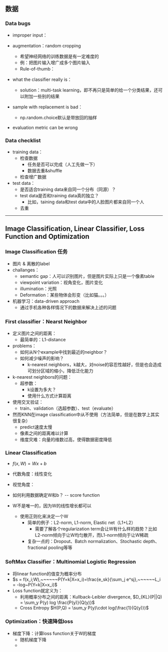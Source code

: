 ## 数据

### Data bugs

- improper input：

- augmentation：random cropping

  - 希望神经网络的训练数据是有一定难度的
  - 例：把图片输入增广成多个图片输入
  - Rule-of-thumb：

- what the classifier really is：

  - solution：multi-task learning，即不再只是简单的给一个分类结果，还可以附加一些别的结果

- sample with replacement is bad：

  - np.random.choice默认是带放回的抽样

- evaluation metric can be wrong

### Data checklist

- training data：
  - 检查数据
    - 任务是否可以完成（人工先做一下）
    - 数据去重&shuffle
  - 检查增广数据
- test data：
  - 是否适合training data来自同一个分布（同源）？
  - test data是否和training data真的独立？
    - 比如，taining data和test data中的人脸图片都来自同一个人
  - 去重

------



## Image Classification, Linear Classifier, Loss Function and Optimization

### Image Classification 任务

- 图片 & 离散的label
- challanges：
  - semantic gap：人可以识别图片，但是图片实际上只是一个像素table
  - viewpoint variation：视角变化，图片变化
  - illumination：光照
  - Deformation：某些物体会形变（比如猫。。。）
- 机器学习：data-driven approach
  - 通过手机各种各样情况下的数据来解决上述的问题

### First classifier：Nearst Neighbor

- 定义图片之间的距离：
  - 最简单的：L1-distance
- problems：
  - 如何从N个example中找到最近的neighbor？
  - 如何减少噪声的影响？
    - k-nearest neighbors，k越大，对noise的容忍性越好，但是也会造成可划分区域的缩小，降低泛化能力
- k-nearest neighbors的问题：
  - 超参数：
    - k设置为多大？
    - 使用什么方式计算距离
- 使用交叉验证：
  - train、validation（选超参数）、test（evaluate）
- 然而KNN在image classification中从不使用（方法简单，但是在数学上其实很复杂）
  - predict速度太慢
  - 像素之间的距离难以计算
  - 维度灾难：向量的维数过高，使得数据密度降低
### Linear Classification
- $f(x, W) = Wx + b$
- 代数角度：线性变化
- 视觉角度：
- 如何利用数据确定W和b？ -- score function
- W不是唯一的，因为W的线性增长都可以

  - 使用正则化来决定一个W
    - 简单的例子：L2-norm, L1-norm, Elastic net（L1+L2）
      - 需要了解各个regularization term会让W有什么样的趋势？比如L2-norm倾向于让W均匀散开，而L1-norm倾向于让W稀疏
    - 复杂一点的：Dropout、Batch normalization、Stochastic depth、fractional pooling等等

### SoftMax Classifier：Multinomial Logistic Regression

- 将linear function的值变为概率分布
- $s = f(x_i;W),~~~~~~P(Y=k|X=x_i)=\frac{e_sk}{\sum_j e^sj},~~~~~~L_i = -log~P(Y=k|X=x_i)$
- Loss function就定义为：
  - 利用概率分布之间的距离：Kullback-Leibler divergence,  $D_{KL}(P||Q) = \sum_y P(y) log \frac{P(y)}{Q(y)}​$
  - Cross Entropy   $H(P,Q) = \sum_y P(y)\cdot log(\frac{1}{Q(y)})$

### Optimization：快速降低loss

- 梯度下降：计算loss function关于W的梯度
  - 随机梯度下降
  - 


